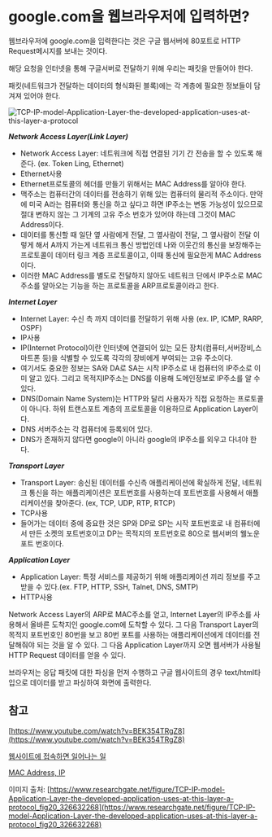 # google.com을 웹브라우저에 입력하면?
웹브라우저에 google.com을 입력한다는 것은 구글 웹서버에 80포트로 HTTP Request메시지를 보내는 것이다. 

해당 요청을 인터넷을 통해 구글서버로 전달하기 위해 우리는 패킷을 만들어야 한다.

패킷(네트워크가 전달하는 데이터의 형식화된 블록)에는 각 계층에 필요한 정보들이 담겨져 있어야 한다. 

![TCP-IP-model-Application-Layer-the-developed-application-uses-at-this-layer-a-protocol](https://user-images.githubusercontent.com/67263146/148182318-6a8bfaa8-a9ba-42e3-8672-4fad378c7192.png)


***Network Access Layer(Link Layer)***

- Network Access Layer: 네트워크에 직접 연결된 기기 간 전송을 할 수 있도록 해준다. (ex. Token Ling, Ethernet)
- Ethernet사용
- Ethernet프로토콜의 헤더를 만들기 위해서는 MAC Address를 알아야 한다.
- 맥주소는 컴퓨터간의 데이터를 전송하기 위해 있는 컴퓨터의 물리적 주소이다. 만약에 미국 A라는 컴퓨터와 통신을 하고 싶다고 하면 IP주소는 변동 가능성이 있으므로 절대 변하지 않는 그 기계의 고유 주소 번호가 있어야 하는데 그것이 MAC Address이다.
- 데이터를 통신할 때 일단 옆 사람에게 전달, 그 옆사람이 전달, 그 옆사람이 전달 이렇게 해서 A까지 가는게 네트워크 통신 방법인데 나와 이웃간의 통신을 보장해주는 프로토콜이 데이터 링크 계층 프로토콜이고, 이때 통신에 필요한게 MAC Address이다.
- 이러한 MAC Address를 별도로 전달하지 않아도 네트워크 단에서 IP주소로 MAC주소를 알아오는 기능을 하는 프로토콜을 ARP프로토콜이라고 한다.

***Internet Layer*** 

- Internet Layer: 수신 측 까지 데이터를 전달하기 위해 사용 (ex. IP, ICMP, RARP, OSPF)
- IP사용
- IP(Internet Protocol)이란 인터넷에 연결되어 있는 모든 장치(컴퓨터,서버장비,스마트폰 등)을 식별할 수 있도록 각각의 장비에게 부여되는 고유 주소이다.
- 여기서도 중요한 정보는 SA와 DA로 SA는 시작 IP주소로 내 컴퓨터의 IP주소로 이미 알고 있다. 그리고 목적지IP주소는 DNS를 이용해 도메인정보로 IP주소를 알 수 있다.
- DNS(Domain Name System)는 HTTP와 달리 사용자가 직접 요청하는 프로토콜이 아니다. 하위 트랜스포트 계층의 프로토콜을 이용하므로 Application Layer이다.
- DNS 서버주소는 각 컴퓨터에 등록되어 있다.
- DNS가 존재하지 않다면 google이 아니라 google의 IP주소를 외우고 다녀야 한다.

***Transport Layer***

- Transport Layer: 송신된 데이터를 수신측 애플리케이션에 확실하게 전달, 네트워크 통신을 하는 애플리케이션은 포트번호를 사용하는데 포트번호를 사용해서 애플리케이션을 찾아준다.  (ex, TCP, UDP, RTP, RTCP)
- TCP사용
- 들어가는 데이터 중에 중요한 것은 SP와 DP로 SP는 시작 포트번호로 내 컴퓨터에서 만든 소켓의 포트번호이고 DP는 목적지의 포트번호로 80으로 웹서버의 웰노운 포트 번호이다.

***Application Layer*** 

- Application Layer: 특정 서비스를 제공하기 위해 애플리케이션 끼리 정보를 주고 받을 수 있다.(ex. FTP, HTTP, SSH, Talnet, DNS, SMTP)
- HTTP사용

Network Access Layer의 ARP로 MAC주소를 얻고, Internet Layer의 IP주소를 사용해서 올바른 도착지인 google.com에 도착할 수 있다. 그 다음 Transport Layer의 목적지 포트번호인 80번을 보고 80번 포트를 사용하는 애플리케이션에게 데이터를 전달해줘야 되는 것을 알 수 있다. 그 다음 Application Layer까지 오면 웹서버가 사용될 HTTP Request 데이터를 얻을 수 있다.

브라우저는 응답 패킷에 대한 파싱을 먼저 수행하고 구글 웹사이트의 경우 text/html타입으로 데이터를 받고 파싱하여 화면에 출력한다.


## 참고
[https://www.youtube.com/watch?v=BEK354TRgZ8](https://www.youtube.com/watch?v=BEK354TRgZ8) 

[웹사이트에 접속하면 일어나는 일](https://velog.io/@cada/%EC%9B%B9%EC%82%AC%EC%9D%B4%ED%8A%B8%EC%97%90-%EC%A0%91%EC%86%8D%ED%95%A0-%EB%95%8C-%EC%9D%BC%EC%96%B4%EB%82%98%EB%8A%94-%EC%9D%BC)

[MAC Address, IP](https://jhnyang.tistory.com/404)



이미지 출처: [https://www.researchgate.net/figure/TCP-IP-model-Application-Layer-the-developed-application-uses-at-this-layer-a-protocol_fig20_326632268](https://www.researchgate.net/figure/TCP-IP-model-Application-Layer-the-developed-application-uses-at-this-layer-a-protocol_fig20_326632268)
